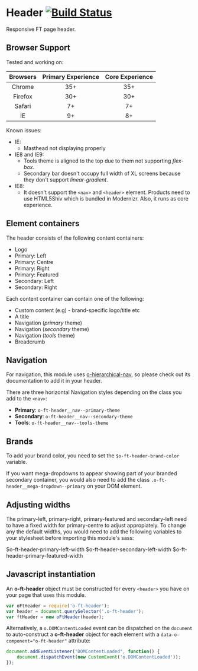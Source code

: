 # Header [![Build Status](https://travis-ci.org/Financial-Times/o-ft-header.png?branch=version2)](https://travis-ci.org/Financial-Times/o-ft-header)

Responsive FT page header.

## Browser Support

Tested and working on:

|  Browsers  | Primary Experience | Core Experience |
|:----------:|:------------------:|:---------------:|
|   Chrome   |        35+         |       35+       |
|   Firefox  |        30+         |       30+       |
|   Safari   |        7+          |       7+        |
|   IE       |        9+          |       8+        |

Known issues:

* IE: 
	* Masthead not displaying properly
* IE8 and IE9:
	* Tools theme is aligned to the top due to them not supporting _flex-box_.
	* Secondary bar doesn't occupy full width of XL screens because they don't support _linear-gradient_.
* IE8:
	* It doesn't support the `<nav>` and `<header>` element. Products need to use HTML5Shiv which is bundled in Modernizr. Also, it runs as core experience.

## Element containers

The header consists of the following content containers:

* Logo
* Primary: Left
* Primary: Centre
* Primary: Right
* Primary: Featured
* Secondary: Left
* Secondary: Right

Each content container can contain one of the following:

* Custom content (e.g) - brand-specific logo/title etc
* A title
* Navigation (_primary_ theme)
* Navigation (_secondary_ theme)
* Navigation (_tools_ theme)
* Breadcrumb

## Navigation

For navigation, this module uses [o-hierarchical-nav](https://github.com/Financial-Times/o-hierarchical-nav), so please check out its documentation to add it in your header.

There are three horizontal Navigation styles depending on the class you add to the `<nav>`:

* __Primary__: `o-ft-header__nav--primary-theme`
* __Secondary__: `o-ft-header__nav--secondary-theme`
* __Tools__: `o-ft-header__nav--tools-theme`

## Brands

To add your brand color, you need to set the `$o-ft-header-brand-color` variable. 

If you want mega-dropdowns to appear showing part of your branded secondary container, you would also need to add the class `.o-ft-header__mega-dropdown--primary` on your DOM element.

## Adjusting widths

The primary-left, primary-right, primary-featured and secondary-left need to have a fixed width for primary-centre to adjust appropiately. To change any the default widths, you would need to add the following variables to your stylesheet before importing this module's sass:

$o-ft-header-primary-left-width
$o-ft-header-secondary-left-width
$o-ft-header-primary-featured-width

## Javascript instantiation

An __o-ft-header__ object must be constructed for every `<header>` you have on your page that uses this module.

```javascript
var oFtHeader = require('o-ft-header');
var header = document.querySelector('.o-ft-header');
var ftHeader = new oFtHeader(header);
```

Alternatively, a `o.DOMContentLoaded` event can be dispatched on the `document` to auto-construct a __o-ft-header__ object for each element with a `data-o-component="o-ft-header"` attribute:

```javascript
document.addEventListener("DOMContentLoaded", function() {
    document.dispatchEvent(new CustomEvent('o.DOMContentLoaded'));
});
```
